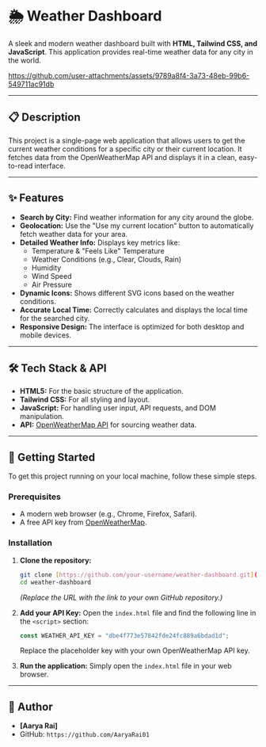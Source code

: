 # 🌦️ Weather Dashboard

A sleek and modern weather dashboard built with **HTML, Tailwind CSS, and JavaScript**. This application provides real-time weather data for any city in the world.



https://github.com/user-attachments/assets/9789a8f4-3a73-48eb-99b6-549711ac91db



---

## 📋 Description

This project is a single-page web application that allows users to get the current weather conditions for a specific city or their current location. It fetches data from the OpenWeatherMap API and displays it in a clean, easy-to-read interface.

---

## ✨ Features

* **Search by City:** Find weather information for any city around the globe.
* **Geolocation:** Use the "Use my current location" button to automatically fetch weather data for your area.
* **Detailed Weather Info:** Displays key metrics like:
    * Temperature & "Feels Like" Temperature
    * Weather Conditions (e.g., Clear, Clouds, Rain)
    * Humidity
    * Wind Speed
    * Air Pressure
* **Dynamic Icons:** Shows different SVG icons based on the weather conditions.
* **Accurate Local Time:** Correctly calculates and displays the local time for the searched city.
* **Responsive Design:** The interface is optimized for both desktop and mobile devices.

---

## 🛠️ Tech Stack & API

* **HTML5:** For the basic structure of the application.
* **Tailwind CSS:** For all styling and layout.
* **JavaScript:** For handling user input, API requests, and DOM manipulation.
* **API:** [OpenWeatherMap API](https://openweathermap.org/api) for sourcing weather data.

---

## 🚀 Getting Started

To get this project running on your local machine, follow these simple steps.

### Prerequisites

* A modern web browser (e.g., Chrome, Firefox, Safari).
* A free API key from [OpenWeatherMap](https://openweathermap.org/appid).

### Installation

1.  **Clone the repository:**
    ```bash
    git clone [https://github.com/your-username/weather-dashboard.git](https://github.com/your-username/weather-dashboard.git)
    cd weather-dashboard
    ```
    *(Replace the URL with the link to your own GitHub repository.)*

2.  **Add your API Key:**
    Open the `index.html` file and find the following line in the `<script>` section:
    ```javascript
    const WEATHER_API_KEY = "dbe4f773e57842fde24fc889a6bdad1d"; 
    ```
    Replace the placeholder key with your own OpenWeatherMap API key.

3.  **Run the application:**
    Simply open the `index.html` file in your web browser.

---

## 👤 Author

* **[Aarya Rai]**
* GitHub: `https://github.com/AaryaRai01`
